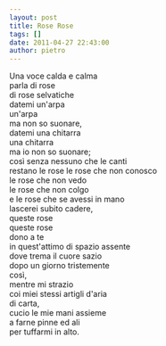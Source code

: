 ```yaml
---
layout: post
title: Rose Rose
tags: []
date: 2011-04-27 22:43:00
author: pietro
---
```

<div dir="ltr" style="text-align: left">Una voce calda e calma<br/>parla di rose<br/>di rose selvatiche<br/>datemi un'arpa<br/>un'arpa<br/>ma non so suonare,<br/>datemi una chitarra<br/>una chitarra<br/>ma io non so suonare;<br/>così senza nessuno che le canti<br/>restano le rose le rose che non conosco<br/>le rose che non vedo<br/>le rose che non colgo<br/>e le rose che se avessi in mano<br/>lascerei subito cadere,<br/>queste rose<br/>queste rose<br/>dono a te<br/>in quest'attimo di spazio assente<br/>dove trema il cuore sazio<br/>dopo un giorno tristemente<br/>così,<br/>mentre mi strazio<br/>coi miei stessi artigli d'aria<br/>di carta,<br/>cucio le mie mani assieme<br/>a farne pinne ed ali<br/>per tuffarmi in alto.<br/>
